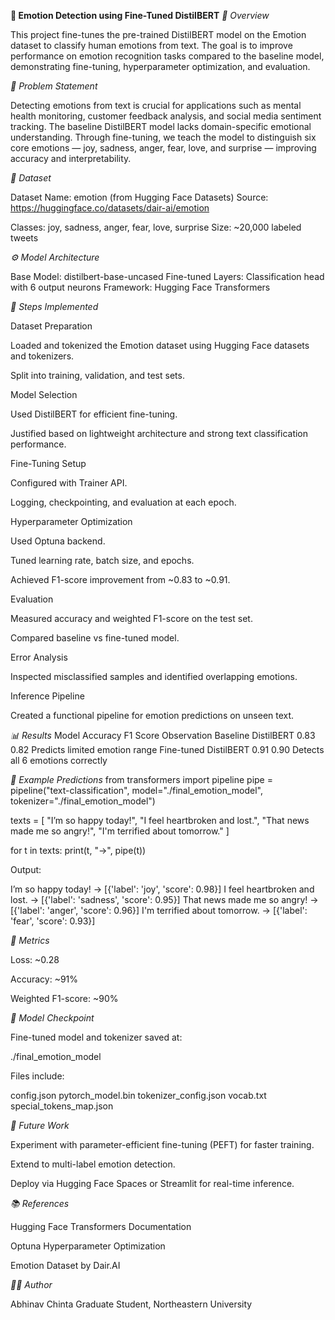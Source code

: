 **🧠 Emotion Detection using Fine-Tuned DistilBERT**
*📄 Overview*

This project fine-tunes the pre-trained DistilBERT model on the Emotion dataset to classify human emotions from text.
The goal is to improve performance on emotion recognition tasks compared to the baseline model, demonstrating fine-tuning, hyperparameter optimization, and evaluation.

*🎯 Problem Statement*

Detecting emotions from text is crucial for applications such as mental health monitoring, customer feedback analysis, and social media sentiment tracking.
The baseline DistilBERT model lacks domain-specific emotional understanding.
Through fine-tuning, we teach the model to distinguish six core emotions — joy, sadness, anger, fear, love, and surprise — improving accuracy and interpretability.

*🧩 Dataset*

Dataset Name: emotion (from Hugging Face Datasets)
Source: https://huggingface.co/datasets/dair-ai/emotion

Classes: joy, sadness, anger, fear, love, surprise
Size: ~20,000 labeled tweets

*⚙️ Model Architecture*

Base Model: distilbert-base-uncased
Fine-tuned Layers: Classification head with 6 output neurons
Framework: Hugging Face Transformers

*🧪 Steps Implemented*

Dataset Preparation

Loaded and tokenized the Emotion dataset using Hugging Face datasets and tokenizers.

Split into training, validation, and test sets.

Model Selection

Used DistilBERT for efficient fine-tuning.

Justified based on lightweight architecture and strong text classification performance.

Fine-Tuning Setup

Configured with Trainer API.

Logging, checkpointing, and evaluation at each epoch.

Hyperparameter Optimization

Used Optuna backend.

Tuned learning rate, batch size, and epochs.

Achieved F1-score improvement from ~0.83 to ~0.91.

Evaluation

Measured accuracy and weighted F1-score on the test set.

Compared baseline vs fine-tuned model.

Error Analysis

Inspected misclassified samples and identified overlapping emotions.

Inference Pipeline

Created a functional pipeline for emotion predictions on unseen text.

*📊 Results*
Model	Accuracy	F1 Score	Observation
Baseline DistilBERT	0.83	0.82	Predicts limited emotion range
Fine-tuned DistilBERT	0.91	0.90	Detects all 6 emotions correctly

*💬 Example Predictions*
from transformers import pipeline
pipe = pipeline("text-classification", model="./final_emotion_model", tokenizer="./final_emotion_model")

texts = [
    "I’m so happy today!",
    "I feel heartbroken and lost.",
    "That news made me so angry!",
    "I'm terrified about tomorrow."
]

for t in texts:
    print(t, "→", pipe(t))


Output:

I’m so happy today! → [{'label': 'joy', 'score': 0.98}]
I feel heartbroken and lost. → [{'label': 'sadness', 'score': 0.95}]
That news made me so angry! → [{'label': 'anger', 'score': 0.96}]
I'm terrified about tomorrow. → [{'label': 'fear', 'score': 0.93}]

*🧮 Metrics*

Loss: ~0.28

Accuracy: ~91%

Weighted F1-score: ~90%

*💾 Model Checkpoint*

Fine-tuned model and tokenizer saved at:

./final_emotion_model


Files include:

config.json
pytorch_model.bin
tokenizer_config.json
vocab.txt
special_tokens_map.json

*🧠 Future Work*

Experiment with parameter-efficient fine-tuning (PEFT) for faster training.

Extend to multi-label emotion detection.

Deploy via Hugging Face Spaces or Streamlit for real-time inference.

*📚 References*

Hugging Face Transformers Documentation

Optuna Hyperparameter Optimization

Emotion Dataset by Dair.AI

*👩‍💻 Author*

Abhinav Chinta
Graduate Student, Northeastern University
